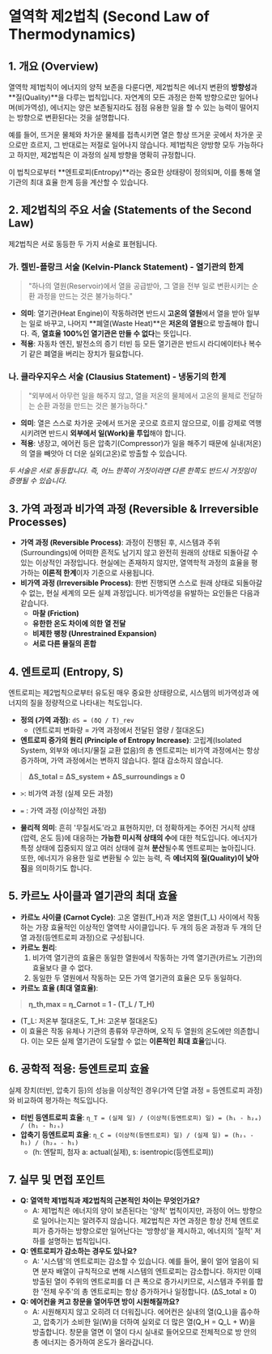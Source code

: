 # 열역학 제2법칙 (Second Law of Thermodynamics)

## 1. 개요 (Overview)
열역학 제1법칙이 에너지의 양적 보존을 다룬다면, 제2법칙은 에너지 변환의 **방향성**과 **질(Quality)**을 다루는 법칙입니다. 자연계의 모든 과정은 한쪽 방향으로만 일어나며(비가역성), 에너지는 양은 보존될지라도 점점 유용한 일을 할 수 있는 능력이 떨어지는 방향으로 변환된다는 것을 설명합니다.

예를 들어, 뜨거운 물체와 차가운 물체를 접촉시키면 열은 항상 뜨거운 곳에서 차가운 곳으로만 흐르지, 그 반대로는 저절로 일어나지 않습니다. 제1법칙은 양방향 모두 가능하다고 하지만, 제2법칙은 이 과정의 실제 방향을 명확히 규정합니다.

이 법칙으로부터 **엔트로피(Entropy)**라는 중요한 상태량이 정의되며, 이를 통해 열기관의 최대 효율 한계 등을 계산할 수 있습니다.

## 2. 제2법칙의 주요 서술 (Statements of the Second Law)
제2법칙은 서로 동등한 두 가지 서술로 표현됩니다.

### 가. 켈빈-플랑크 서술 (Kelvin-Planck Statement) - 열기관의 한계
> "하나의 열원(Reservoir)에서 열을 공급받아, 그 열을 전부 일로 변환시키는 순환 과정을 만드는 것은 불가능하다."

- **의미**: 열기관(Heat Engine)이 작동하려면 반드시 **고온의 열원**에서 열을 받아 일부는 일로 바꾸고, 나머지 **폐열(Waste Heat)**은 **저온의 열원**으로 방출해야 합니다. 즉, **열효율 100%인 열기관은 만들 수 없다**는 뜻입니다.
- **적용**: 자동차 엔진, 발전소의 증기 터빈 등 모든 열기관은 반드시 라디에이터나 복수기 같은 폐열을 버리는 장치가 필요합니다.

### 나. 클라우지우스 서술 (Clausius Statement) - 냉동기의 한계
> "외부에서 아무런 일을 해주지 않고, 열을 저온의 물체에서 고온의 물체로 전달하는 순환 과정을 만드는 것은 불가능하다."

- **의미**: 열은 스스로 차가운 곳에서 뜨거운 곳으로 흐르지 않으므로, 이를 강제로 역행시키려면 반드시 **외부에서 일(Work)을 투입**해야 합니다.
- **적용**: 냉장고, 에어컨 등은 압축기(Compressor)가 일을 해주기 때문에 실내(저온)의 열을 빼앗아 더 더운 실외(고온)로 방출할 수 있습니다.

*두 서술은 서로 동등합니다. 즉, 어느 한쪽이 거짓이라면 다른 한쪽도 반드시 거짓임이 증명될 수 있습니다.*

## 3. 가역 과정과 비가역 과정 (Reversible & Irreversible Processes)
- **가역 과정 (Reversible Process)**: 과정이 진행된 후, 시스템과 주위(Surroundings)에 어떠한 흔적도 남기지 않고 완전히 원래의 상태로 되돌아갈 수 있는 이상적인 과정입니다. 현실에는 존재하지 않지만, 열역학적 과정의 효율을 평가하는 **이론적 한계**이자 기준으로 사용됩니다.
- **비가역 과정 (Irreversible Process)**: 한번 진행되면 스스로 원래 상태로 되돌아갈 수 없는, 현실 세계의 모든 실제 과정입니다. 비가역성을 유발하는 요인들은 다음과 같습니다.
  - **마찰 (Friction)**
  - **유한한 온도 차이에 의한 열 전달**
  - **비제한 팽창 (Unrestrained Expansion)**
  - **서로 다른 물질의 혼합**

## 4. 엔트로피 (Entropy, S)
엔트로피는 제2법칙으로부터 유도된 매우 중요한 상태량으로, 시스템의 비가역성과 에너지의 질을 정량적으로 나타내는 척도입니다.

- **정의 (가역 과정)**: `dS = (δQ / T)_rev`
  - (엔트로피 변화량 = 가역 과정에서 전달된 열량 / 절대온도)
- **엔트로피 증가의 원리 (Principle of Entropy Increase)**: 고립계(Isolated System, 외부와 에너지/물질 교환 없음)의 총 엔트로피는 비가역 과정에서는 항상 증가하며, 가역 과정에서는 변하지 않습니다. 절대 감소하지 않습니다.

> **ΔS_total = ΔS_system + ΔS_surroundings ≥ 0**

  - `>`: 비가역 과정 (실제 모든 과정)
  - `=` : 가역 과정 (이상적인 과정)

- **물리적 의미**: 흔히 '무질서도'라고 표현하지만, 더 정확하게는 주어진 거시적 상태(압력, 온도 등)에 대응하는 **가능한 미시적 상태의 수**에 대한 척도입니다. 에너지가 특정 상태에 집중되지 않고 여러 상태에 걸쳐 **분산**될수록 엔트로피는 높아집니다. 또한, 에너지가 유용한 일로 변환될 수 있는 능력, 즉 **에너지의 질(Quality)이 낮아짐**을 의미하기도 합니다.

## 5. 카르노 사이클과 열기관의 최대 효율
- **카르노 사이클 (Carnot Cycle)**: 고온 열원(T_H)과 저온 열원(T_L) 사이에서 작동하는 가장 효율적인 이상적인 열역학 사이클입니다. 두 개의 등온 과정과 두 개의 단열 과정(등엔트로피 과정)으로 구성됩니다.
- **카르노 원리**: 
  1. 비가역 열기관의 효율은 동일한 열원에서 작동하는 가역 열기관(카르노 기관)의 효율보다 클 수 없다.
  2. 동일한 두 열원에서 작동하는 모든 가역 열기관의 효율은 모두 동일하다.
- **카르노 효율 (최대 열효율)**: 

> **η_th,max = η_Carnot = 1 - (T_L / T_H)**

  - (T_L: 저온부 절대온도, T_H: 고온부 절대온도)
  - 이 효율은 작동 유체나 기관의 종류와 무관하며, 오직 두 열원의 온도에만 의존합니다. 이는 모든 실제 열기관이 도달할 수 없는 **이론적인 최대 효율**입니다.

## 6. 공학적 적용: 등엔트로피 효율
실제 장치(터빈, 압축기 등)의 성능을 이상적인 경우(가역 단열 과정 = 등엔트로피 과정)와 비교하여 평가하는 척도입니다.

- **터빈 등엔트로피 효율**: `η_T = (실제 일) / (이상적(등엔트로피) 일) = (h₁ - h₂ₐ) / (h₁ - h₂ₛ)`
- **압축기 등엔트로피 효율**: `η_C = (이상적(등엔트로피) 일) / (실제 일) = (h₂ₛ - h₁) / (h₂ₐ - h₁)`
  - (h: 엔탈피, 첨자 a: actual(실제), s: isentropic(등엔트로피))

## 7. 실무 및 면접 포인트
- **Q: 열역학 제1법칙과 제2법칙의 근본적인 차이는 무엇인가요?**
  - A: 제1법칙은 에너지의 양이 보존된다는 '양적' 법칙이지만, 과정이 어느 방향으로 일어나는지는 알려주지 않습니다. 제2법칙은 자연 과정은 항상 전체 엔트로피가 증가하는 방향으로만 일어난다는 '방향성'을 제시하고, 에너지의 '질적' 저하를 설명하는 법칙입니다.
- **Q: 엔트로피가 감소하는 경우도 있나요?**
  - A: '시스템'의 엔트로피는 감소할 수 있습니다. 예를 들어, 물이 얼어 얼음이 되면 분자 배열이 규칙적으로 변해 시스템의 엔트로피는 감소합니다. 하지만 이때 방출된 열이 주위의 엔트로피를 더 큰 폭으로 증가시키므로, 시스템과 주위를 합한 '전체 우주'의 총 엔트로피는 항상 증가하거나 일정합니다. (ΔS_total ≥ 0)
- **Q: 에어컨을 켜고 창문을 열어두면 방이 시원해질까요?**
  - A: 시원해지지 않고 오히려 더 더워집니다. 에어컨은 실내의 열(Q_L)을 흡수하고, 압축기가 소비한 일(W)을 더하여 실외로 더 많은 열(Q_H = Q_L + W)을 방출합니다. 창문을 열면 이 열이 다시 실내로 들어오므로 전체적으로 방 안의 총 에너지는 증가하여 온도가 올라갑니다.